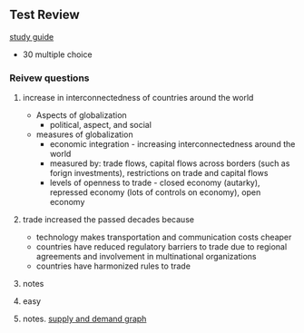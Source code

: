 ## Test Review

[study guide](https://gsu.view.usg.edu/d2l/le/content/892076/topics/files/download/13093220/DirectFileTopicDownload)

- 30 multiple choice

### Reivew questions
1. increase in interconnectedness of countries around the world
    + Aspects of globalization
        - political, aspect, and social
    + measures of globalization
        - economic integration - increasing interconnectedness around the world
        - measured by: trade flows, capital flows across borders (such as forign investments), restrictions on trade and capital flows
        - levels of openness to trade - closed economy (autarky), repressed economy (lots of controls on economy), open economy

2. trade increased the passed decades because
    + technology makes transportation and communication costs cheaper
    + countries have reduced regulatory barriers to trade due to regional agreements and involvement in multinational organizations
    + countries have harmonized rules to trade
3. notes
4. easy
5. notes. [supply and demand graph](http://i.investopedia.com/inv/tutorials/site/economics/economics5.gif)
